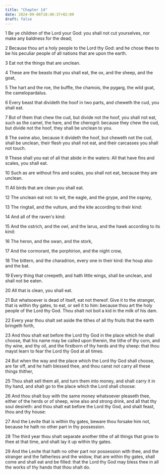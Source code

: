 ```yaml
---
title: "Chapter 14"
date: 2024-09-06T18:40:37+02:00
draft: false
---
```




1 Be ye children of the Lord your God: you shall not cut yourselves, nor make any baldness for the dead;

2 Because thou art a holy people to the Lord thy God: and he chose thee to be his peculiar people of all nations that are upon the earth.

3 Eat not the things that are unclean.

4 These are the beasts that you shall eat, the ox, and the sheep, and the goat,

5 The hart and the roe, the buffle, the chamois, the pygarg, the wild goat, the camelopardalus.

6 Every beast that divideth the hoof in two parts, and cheweth the cud, you shall eat.

7 But of them that chew the cud, but divide not the hoof, you shall not eat, such as the camel, the hare, and the cherogril: because they chew the cud, but divide not the hoof, they shall be unclean to you.

8 The swine also, because it divideth the hoof, but cheweth not the cud, shall be unclean, their flesh you shall not eat, and their carcasses you shall not touch.

9 These shall you eat of all that abide in the waters: All that have fins and scales, you shall eat.

10 Such as are without fins and scales, you shall not eat, because they are unclean.

11 All birds that are clean you shall eat.

12 The unclean eat not: to wit, the eagle, and the grype, and the osprey,

13 The ringtail, and the vulture, and the kite according to their kind:

14 And all of the raven's kind:

15 And the ostrich, and the owl, and the larus, and the hawk according to its kind:

16 The heron, and the swan, and the stork,

17 And the cormorant, the porphirion, and the night crow,

18 The bittern, and the charadrion, every one in their kind: the houp also and the bat.

19 Every thing that creepeth, and hath little wings, shall be unclean, and shall not be eaten.

20 All that is clean, you shall eat.

21 But whatsoever is dead of itself, eat not thereof. Give it to the stranger, that is within thy gates, to eat, or sell it to him: because thou art the holy people of the Lord thy God. Thou shalt not boil a kid in the milk of his dam.

22 Every year thou shalt set aside the tithes of all thy fruits that the earth bringeth forth,

23 And thou shalt eat before the Lord thy God in the place which he shall choose, that his name may be called upon therein, the tithe of thy corn, and thy wine, and thy oil, and the firstborn of thy herds and thy sheep: that thou mayst learn to fear the Lord thy God at all times.

24 But when the way and the place which the Lord thy God shall choose, are far off, and he hath blessed thee, and thou canst not carry all these things thither,

25 Thou shalt sell them all, and turn them into money, and shalt carry it in thy hand, and shalt go to the place which the Lord shall choose:

26 And thou shalt buy with the same money whatsoever pleaseth thee, either of the herds or of sheep, wine also and strong drink, and all that thy soul desireth: and thou shalt eat before the Lord thy God, and shalt feast, thou and thy house:

27 And the Levite that is within thy gates, beware thou forsake him not, because he hath no other part in thy possession.

28 The third year thou shalt separate another tithe of all things that grow to thee at that time, and shalt lay it up within thy gates.

29 And the Levite that hath no other part nor possession with thee, and the stranger and the fatherless and the widow, that are within thy gates, shall come and shall eat and be filled: that the Lord thy God may bless thee in all the works of thy hands that thou shalt do.

